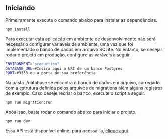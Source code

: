 ## Iniciando

Primeiramente execute o comando abaixo para instalar as dependências.

```bash
npm install
```

Para executar esta aplicação em ambiente de desenvolvimento não será necessário configurar variáveis de ambiente, uma vez que foi implementado o bando de dados em arquivo SQLite. No entanto, se desejar rodar o projeto em produção, configure as varáveis a seguir.

```bash
ENVIRONMENT="production"
DATABASE_URL=#Insira aqui a URI de um banco Postgres
PORT=#3333 ou a porta de sua preferência
```

Na pasta  ./database se encontra o banco de dados em arquivo, carregado com a estrutura definida pelos arquivos de migrations além alguns registros de exemplo. Caso deseje recriar o banco, execute o script a seguir.

````bash
npm run migration:run
````

Após isso, basta rodar o comando abaixo para iniciar o projeto.
```bash
npm run dev
```

Essa API está disponível online, para acessa-la, [clique aqui](https://test-osten-moove.herokuapp.com/).
